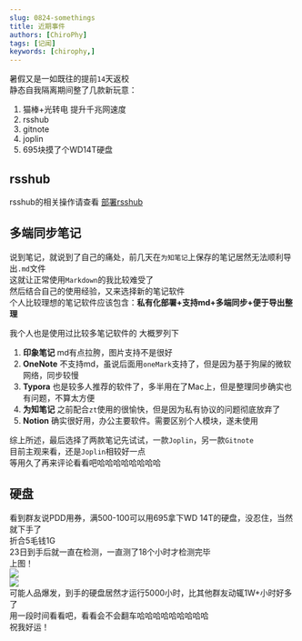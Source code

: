 ```yaml
---
slug: 0824-somethings
title: 近期事件
authors: [ChiroPhy]
tags: [记闻]
keywords: [chirophy,]
---
```


暑假又是一如既往的提前`14`天返校  
静态自我隔离期间整了几款新玩意：  
1. 猫棒+光转电 提升千兆网速度
2. rsshub
3. gitnote
4. joplin
5. 695块摸了个WD14T硬盘


## rsshub
rsshub的相关操作请查看 [部署rsshub](https://wiki.chirophy.online/docs/Notes/Linux/rsshub)  

## 多端同步笔记
说到笔记，就说到了自己的痛处，前几天在`为知笔记`上保存的笔记居然无法顺利导出`.md`文件  
这就让正常使用`Markdown`的我比较难受了  
然后结合自己的使用经验，又来选择新的笔记软件  
个人比较理想的笔记软件应该包含：**私有化部署+支持md+多端同步+便于导出整理**  

我个人也是使用过比较多笔记软件的 大概罗列下  
1. **印象笔记** md有点拉胯，图片支持不是很好  
2. **OneNote** 不支持md，虽说后面用`oneMark`支持了，但是因为基于狗屎的微软网络，同步较慢  
3. **Typora** 也是较多人推荐的软件了，多半用在了Mac上，但是整理同步确实也有问题，不算太方便  
4. **为知笔记** 之前配合`zt`使用的很愉快，但是因为私有协议的问题彻底放弃了  
5. **Notion** 确实很好用，办公主要软件。需要区别个人模块，遂未使用  

综上所述，最后选择了两款笔记先试试，一款`Joplin`，另一款`Gitnote`  
目前主观来看，还是`Joplin`相较好一点  
等用久了再来评论看看吧哈哈哈哈哈哈哈哈  

## 硬盘
看到群友说PDD用券，满500-100可以用695拿下WD 14T的硬盘，没忍住，当然就下手了  
折合5毛钱1G  
23日到手后就一直在检测，一直测了18个小时才检测完毕  
上图！  
![](https://img-1255648810.cos.ap-guangzhou.myqcloud.com/wiki/检测.png)  
![](https://img-1255648810.cos.ap-guangzhou.myqcloud.com/wiki/硬盘信息.png)  
可能人品爆发，到手的硬盘居然才运行5000小时，比其他群友动辄1W+小时好多了  
用一段时间看看吧，看看会不会翻车哈哈哈哈哈哈哈哈哈  
祝我好运！